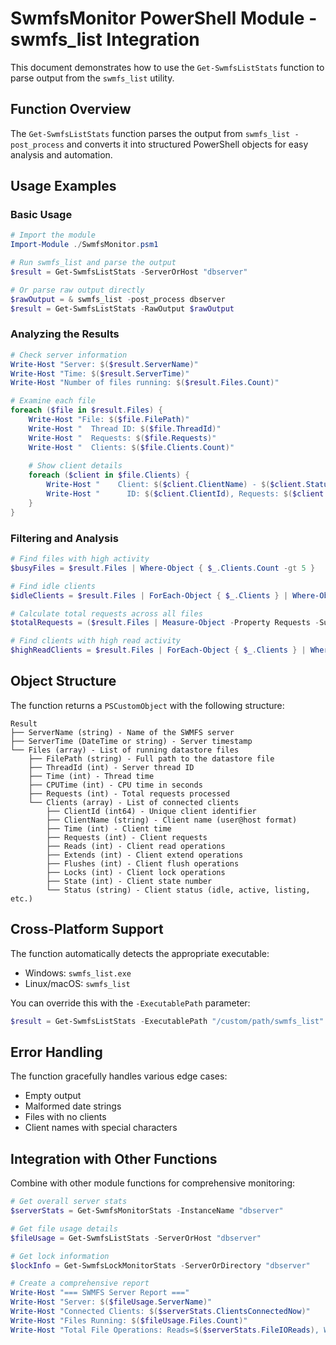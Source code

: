 # SwmfsMonitor PowerShell Module - swmfs_list Integration

This document demonstrates how to use the `Get-SwmfsListStats` function to parse output from the `swmfs_list` utility.

## Function Overview

The `Get-SwmfsListStats` function parses the output from `swmfs_list -post_process` and converts it into structured PowerShell objects for easy analysis and automation.

## Usage Examples

### Basic Usage

```powershell
# Import the module
Import-Module ./SwmfsMonitor.psm1

# Run swmfs_list and parse the output
$result = Get-SwmfsListStats -ServerOrHost "dbserver"

# Or parse raw output directly
$rawOutput = & swmfs_list -post_process dbserver
$result = Get-SwmfsListStats -RawOutput $rawOutput
```

### Analyzing the Results

```powershell
# Check server information
Write-Host "Server: $($result.ServerName)"
Write-Host "Time: $($result.ServerTime)"
Write-Host "Number of files running: $($result.Files.Count)"

# Examine each file
foreach ($file in $result.Files) {
    Write-Host "File: $($file.FilePath)"
    Write-Host "  Thread ID: $($file.ThreadId)"
    Write-Host "  Requests: $($file.Requests)"
    Write-Host "  Clients: $($file.Clients.Count)"
    
    # Show client details
    foreach ($client in $file.Clients) {
        Write-Host "    Client: $($client.ClientName) - $($client.Status)"
        Write-Host "      ID: $($client.ClientId), Requests: $($client.Requests), Reads: $($client.Reads)"
    }
}
```

### Filtering and Analysis

```powershell
# Find files with high activity
$busyFiles = $result.Files | Where-Object { $_.Clients.Count -gt 5 }

# Find idle clients
$idleClients = $result.Files | ForEach-Object { $_.Clients } | Where-Object { $_.Status -eq "idle" }

# Calculate total requests across all files
$totalRequests = ($result.Files | Measure-Object -Property Requests -Sum).Sum

# Find clients with high read activity
$highReadClients = $result.Files | ForEach-Object { $_.Clients } | Where-Object { $_.Reads -gt 1000 }
```

## Object Structure

The function returns a `PSCustomObject` with the following structure:

```
Result
├── ServerName (string) - Name of the SWMFS server
├── ServerTime (DateTime or string) - Server timestamp
└── Files (array) - List of running datastore files
    ├── FilePath (string) - Full path to the datastore file
    ├── ThreadId (int) - Server thread ID
    ├── Time (int) - Thread time
    ├── CPUTime (int) - CPU time in seconds
    ├── Requests (int) - Total requests processed
    └── Clients (array) - List of connected clients
        ├── ClientId (int64) - Unique client identifier
        ├── ClientName (string) - Client name (user@host format)
        ├── Time (int) - Client time
        ├── Requests (int) - Client requests
        ├── Reads (int) - Client read operations
        ├── Extends (int) - Client extend operations
        ├── Flushes (int) - Client flush operations
        ├── Locks (int) - Client lock operations
        ├── State (int) - Client state number
        └── Status (string) - Client status (idle, active, listing, etc.)
```

## Cross-Platform Support

The function automatically detects the appropriate executable:

- Windows: `swmfs_list.exe`
- Linux/macOS: `swmfs_list`

You can override this with the `-ExecutablePath` parameter:

```powershell
$result = Get-SwmfsListStats -ExecutablePath "/custom/path/swmfs_list" -ServerOrHost "dbserver"
```

## Error Handling

The function gracefully handles various edge cases:

- Empty output
- Malformed date strings
- Files with no clients
- Client names with special characters

## Integration with Other Functions

Combine with other module functions for comprehensive monitoring:

```powershell
# Get overall server stats
$serverStats = Get-SwmfsMonitorStats -InstanceName "dbserver"

# Get file usage details
$fileUsage = Get-SwmfsListStats -ServerOrHost "dbserver"

# Get lock information
$lockInfo = Get-SwmfsLockMonitorStats -ServerOrDirectory "dbserver"

# Create a comprehensive report
Write-Host "=== SWMFS Server Report ==="
Write-Host "Server: $($fileUsage.ServerName)"
Write-Host "Connected Clients: $($serverStats.ClientsConnectedNow)"
Write-Host "Files Running: $($fileUsage.Files.Count)"
Write-Host "Total File Operations: Reads=$($serverStats.FileIOReads), Writes=$($serverStats.FileIOWrites)"
```
